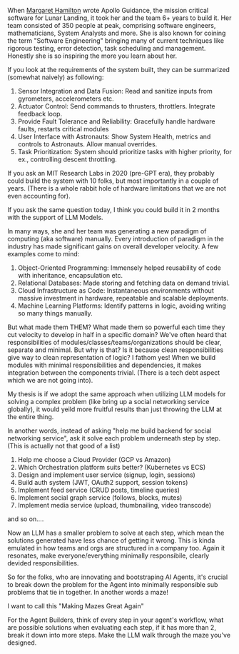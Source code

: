 When [Margaret Hamilton]() wrote Apollo Guidance, the mission critical software for Lunar Landing, it took her and the team 6+ years to build it. Her team consisted of 350 people at peak, comprising software engineers, mathematicians, System Analysts and more. She is also known for coining the term "Software Engineering" bringing many of current techniques like rigorous testing, error detection, task scheduling and management. Honestly she is so inspiring the more you learn about her.

If you look at the requirements of the system built, they can be summarized (somewhat naively) as following: 

1. Sensor Integration and Data Fusion: Read and sanitize inputs from gyrometers, accelerometers etc.
2. Actuator Control: Send commands to thrusters, throttlers. Integrate feedback loop.
3. Provide Fault Tolerance and Reliability: Gracefully handle hardware faults, restarts critical modules 
4. User Interface with Astronauts: Show System Health, metrics and controls to Astronauts. Allow manual overrides.
5. Task Prioritization: System should prioritize tasks with higher priority, for ex., controlling descent throttling. 

If you ask an MIT Research Labs in 2020 (pre-GPT era), they probably could build the system with 10 folks, but most importantly in a couple of years. (There is a whole rabbit hole of hardware limitations that we are not even accounting for).

If you ask the same question today, I think you could build it in 2 months with the support of LLM Models. 

In many ways, she and her team was generating a new paradigm of computing (aka software) manually. Every introduction of paradigm in the industry has made significant gains on overall developer velocity. A few examples come to mind: 

1. Object-Oriented Programming: Immensely helped reusability of code with inheritance, encapsulation etc.
2. Relational Databases: Made storing and fetching data on demand trivial. 
3. Cloud Infrastructure as Code: Instantaneous environments without massive investment in hardware, repeatable and scalable deployments.
4. Machine Learning Platforms: Identify patterns in logic, avoiding writing so many things manually.


But what made them THEM? What made them so powerful each time they cut velocity to develop in half in a specific domain?
We've often heard that responsibilities of modules/classes/teams/organizations should be clear, separate and minimal. But why is that? Is it because clean responsibilities give way to clean representation of logic? I fathom yes! 
When we build modules with minimal responsibilities and dependencies, it makes integration between the components trivial. (There is a tech debt aspect which we are not going into).

My thesis is if we adopt the same approach when utilizing LLM models for solving a complex problem (like bring up a social networking service globally), it would yeild more fruitful results than just throwing the LLM at the entire thing. 

In another words, instead of asking "help me build backend for social networking service", ask it solve each problem underneath step by step. (This is actually not that good of a list)

1. Help me choose a Cloud Provider (GCP vs Amazon)
2. Which Orchestration platform suits better? (Kubernetes vs ECS)
3. Design and implement user service (signup, login, sessions)
4. Build auth system (JWT, OAuth2 support, session tokens)
5. Implement feed service (CRUD posts, timeline queries)
6. Implement social graph service (follows, blocks, mutes)
7. Implement media service (upload, thumbnailing, video transcode)

and so on....

Now an LLM has a smaller problem to solve at each step, which mean the solutions generated have less chance of getting it wrong. This is kinda emulated in how teams and orgs are structured in a company too. Again it resonates, make everyone/everything minimally responsibile, clearly devided responsibilities. 

So for the folks, who are innovating and bootstraping AI Agents, it's crucial to break down the problem for the Agent into minimally responsible sub problems that tie in together. In another words a maze! 

I want to call this "Making Mazes Great Again"

For the Agent Builders, think of every step in your agent's workflow, what are possible solutions when evaluating each step, if it has more than 2, break it down into more steps. Make the LLM walk through the maze you've designed. 
